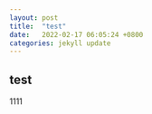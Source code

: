 ```yaml
---
layout: post
title:  "test"
date:   2022-02-17 06:05:24 +0800
categories: jekyll update
---
```


## test
1111